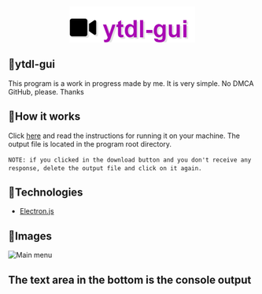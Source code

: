 <p align="center">
  <img src="./src/assets/logo.png">
</p>

## 🔨ytdl-gui
This program is a work in progress made by me. It is very simple.
No DMCA GitHub, please. Thanks

## 🌠How it works
Click [here](https://github.com/snuckdev/gerador-de-dados/releases/latest)
and read the instructions for running it on your machine.
The output file is located in the program root directory.

`NOTE: if you clicked in the download button and you don't receive any response, delete the output file and click on it again.`

## 🚀Technologies

  - [Electron.js](https://github.com/electron/electron)

## 📰Images

![Main menu](https://i.imgur.com/aldAuF9.png)
## The text area in the bottom is the console output